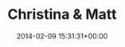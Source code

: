 ---
title:		"Christina & Matt"
type:		"photos"
mediatype:		"upload"
location:		"Berlin, Germany"
date:		"2014-02-09 15:31:31+00:00"
album:		"people"
filename:		"christina-matt-berlin.md"
series:		"outdoors"
cl_public_id:		"people/christina-matt-berlin"
cl_version:		1497005362
format:		"tiff"
bytes:		4352156
width:		2158
height:		1440
colours:
- "#82786E"
- "#CFC0B5"
- "#7E6D52"
- "#2A2826"
- "#876754"
- "#C39378"
- "#CCAE7F"
- "#3E3426"
- "#2A292D"
- "#757880"
- "#70777B"
- "#382520"
- "#2F3333"
- "#7D7E74"
- "#C7C7CE"
- "#757E75"
- "#C5D0D4"
- "#4B607A"
- "#783A46"
- "#C7C8BD"
exposure_mode:		"Auto"
program:		"Aperture-priority AE"
aperture:		"1.4"
focal_length:		"50.0 mm"
iso:		"200"
shutter_speed:		"1/1000"
metering:		"Multi-segment"
flash:		"Off, Did not fire"
white_balance:		"Custom"
colour_temp:		"6550"
has_crop:		"false"
orientation:		"Horizontal (normal)"
camera_model:		"NIKON D800"
lens_info:		"0mm f/0"
artist:		"No artist info"
x_resolution:		"300"
y_resolution:		"300"
---